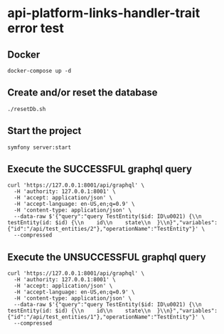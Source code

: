 # api-platform-links-handler-trait error test

## Docker
```shell
docker-compose up -d
```

## Create and/or reset the database
```shell
./resetDb.sh
```

## Start the project
```shell
symfony server:start
```

## Execute the SUCCESSFUL graphql query
```shell
curl 'https://127.0.0.1:8001/api/graphql' \
  -H 'authority: 127.0.0.1:8001' \
  -H 'accept: application/json' \
  -H 'accept-language: en-US,en;q=0.9' \
  -H 'content-type: application/json' \
  --data-raw $'{"query":"query TestEntity($id: ID\u0021) {\\n  testEntity(id: $id) {\\n    id\\n    state\\n  }\\n}","variables":{"id":"/api/test_entities/2"},"operationName":"TestEntity"}' \
  --compressed
```

## Execute the UNSUCCESSFUL graphql query
```shell
curl 'https://127.0.0.1:8001/api/graphql' \
  -H 'authority: 127.0.0.1:8001' \
  -H 'accept: application/json' \
  -H 'accept-language: en-US,en;q=0.9' \
  -H 'content-type: application/json' \
  --data-raw $'{"query":"query TestEntity($id: ID\u0021) {\\n  testEntity(id: $id) {\\n    id\\n    state\\n  }\\n}","variables":{"id":"/api/test_entities/1"},"operationName":"TestEntity"}' \
  --compressed
```
